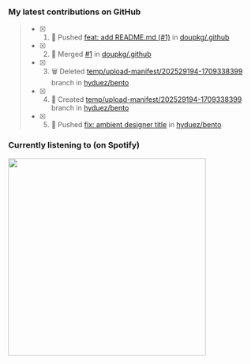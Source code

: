 ### My latest contributions on GitHub
<!--START_SECTION:activity-->
> - [x] 1. 📌 Pushed [feat: add README.md (#1)](https://github.com/doupkg/.github/commit/3f5107deb1794c6d98a15f731e962a6bf569b507) in [doupkg/.github](https://github.com/doupkg/.github)
> - [x] 2. 🎉 Merged [#1](https://github.com/doupkg/.github/pull/1) in [doupkg/.github](https://github.com/doupkg/.github)
> - [x] 3. 🗑️ Deleted [temp/upload-manifest/202529194-1709338399](https://github.com/hyduez/bento/tree/temp/upload-manifest/202529194-1709338399) branch in [hyduez/bento](https://github.com/hyduez/bento)
> - [x] 4. 🌱 Created [temp/upload-manifest/202529194-1709338399](https://github.com/hyduez/bento/tree/temp/upload-manifest/202529194-1709338399) branch in [hyduez/bento](https://github.com/hyduez/bento)
> - [x] 5. 📌 Pushed [fix: ambient designer title](https://github.com/hyduez/bento/commit/f62615cbed5367a37ed508771c4ec44f4c04a885) in [hyduez/bento](https://github.com/hyduez/bento)
<!--END_SECTION:activity-->

### Currently listening to (on Spotify)
<img src="https://spotify-hyduez.vercel.app/api/spotify" width="400em">
